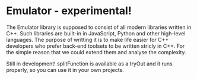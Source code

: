 # Emulator - experimental!

The Emulator library is supposed to consist of all modern libraries written in C++. Such libraries are built-in in JavaScript, Python and other high-level languages. 
The purpose of writting it is to make life easier for C++ developers who prefer back-end toolsets to be written stricly in C++. For the simple reason that we could extend them and analyse the complexity.

Still in development! splitFunction is available as a tryOut and it runs properly, so you can use it in your own projects.
